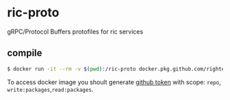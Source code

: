 # ric-proto
gRPC/Protocol Buffers protofiles for ric services

## compile

```bash
$ docker run -it --rm -v $(pwd):/ric-proto docker.pkg.github.com/rightech/ric-proto-compiler/compiler:latest
```

To access docker image you shoult generate [github token](https://github.com/settings/tokens) with scope: `repo`, `write:packages`,`read:packages`. 
